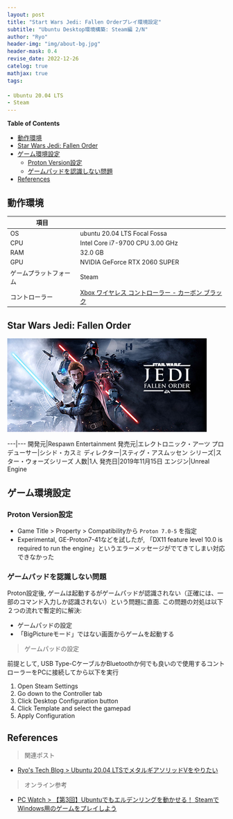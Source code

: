 ```yaml
---
layout: post
title: "Start Wars Jedi: Fallen Orderプレイ環境設定"
subtitle: "Ubuntu Desktop環境構築: Steam編 2/N"
author: "Ryo"
header-img: "img/about-bg.jpg"
header-mask: 0.4
revise_date: 2022-12-26
catelog: true
mathjax: true
tags:

- Ubuntu 20.04 LTS
- Steam
---
```


**Table of Contents**
<!-- START doctoc generated TOC please keep comment here to allow auto update -->
<!-- DON'T EDIT THIS SECTION, INSTEAD RE-RUN doctoc TO UPDATE -->

- [動作環境](#%E5%8B%95%E4%BD%9C%E7%92%B0%E5%A2%83)
- [Star Wars Jedi: Fallen Order](#star-wars-jedi-fallen-order)
- [ゲーム環境設定](#%E3%82%B2%E3%83%BC%E3%83%A0%E7%92%B0%E5%A2%83%E8%A8%AD%E5%AE%9A)
  - [Proton Version設定](#proton-version%E8%A8%AD%E5%AE%9A)
  - [ゲームパッドを認識しない問題](#%E3%82%B2%E3%83%BC%E3%83%A0%E3%83%91%E3%83%83%E3%83%89%E3%82%92%E8%AA%8D%E8%AD%98%E3%81%97%E3%81%AA%E3%81%84%E5%95%8F%E9%A1%8C)
- [References](#references)

<!-- END doctoc generated TOC please keep comment here to allow auto update -->

## 動作環境

|項目||
|---|---| 	 
|OS |	ubuntu 20.04 LTS Focal Fossa|
|CPU| Intel Core i7-9700 CPU 3.00 GHz|
|RAM| 32.0 GB|
|GPU| NVIDIA GeForce RTX 2060 SUPER|
|ゲームプラットフォーム| Steam|
|コントローラー|[Xbox ワイヤレス コントローラー - カーボン ブラック](https://www.microsoft.com/ja-jp/d/xbox-%E3%83%AF%E3%82%A4%E3%83%A4%E3%83%AC%E3%82%B9-%E3%82%B3%E3%83%B3%E3%83%88%E3%83%AD%E3%83%BC%E3%83%A9%E3%83%BC/8xn59crbsqgz)|


## Star Wars Jedi: Fallen Order

<img src="https://github.com/ryonakimageserver/omorikaizuka/blob/master/20221226_FallOrder.jpg?raw=true">

---|---
開発元|Respawn Entertainment
発売元|エレクトロニック・アーツ
プロデューサー|シシド・カスミ
ディレクター|スティグ・アスムッセン
シリーズ|スター・ウォーズシリーズ
人数|1人
発売日|2019年11月15日
エンジン|Unreal Engine

## ゲーム環境設定
### Proton Version設定

- Game Title > Property > Compatibilityから `Proton 7.0-5` を指定
- Experimental, GE-Proton7-41などを試したが, 「DX11 feature level 10.0 is required to run the engine」というエラーメッセージがでてきてしまい対応できなかった

### ゲームパッドを認識しない問題

Proton設定後, ゲームは起動するがゲームパッドが認識されない（正確には、一部のコマンド入力しか認識されない）という問題に直面. 
この問題の対処は以下２つの流れで暫定的に解決:

- ゲームパッドの設定
- 「BigPictureモード」ではない画面からゲームを起動する


> ゲームパッドの設定

前提として, USB Type-CケーブルかBluetoothか何でも良いので使用するコントローラーをPCに接続してから以下を実行

1. Open Steam Settings
2. Go down to the Controller tab
3. Click Desktop Configuration button
4. Click Template and select the gamepad
5. Apply Configuration


## References

> 関連ポスト

- [Ryo's Tech Blog > Ubuntu 20.04 LTSでメタルギアソリッドVをやりたい](https://ryonakagami.github.io/2022/01/27/ubuntu-steam-setup/)

> オンライン参考

- [PC Watch > 【第3回】Ubuntuでもエルデンリングを動かせる！ SteamでWindows用のゲームをプレイしよう](https://pc.watch.impress.co.jp/docs/column/ubuntu/1409524.html)